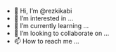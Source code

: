 - 👋 Hi, I’m @rezkikabi
- 👀 I’m interested in ...
- 🌱 I’m currently learning ...
- 💞️ I’m looking to collaborate on ...
- 📫 How to reach me ...

<!---
rezkikabi/rezkikabi is a ✨ special ✨ repository because its `README.md` (this file) appears on your GitHub profile.
You can click the Preview link to take a look at your changes.
--->
